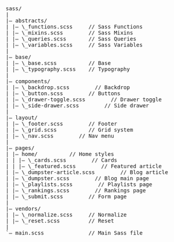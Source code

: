 <pre>sass/
|
|– abstracts/
| |– \_functions.scss &nbsp; &nbsp; // Sass Functions
| |– \_mixins.scss &nbsp; &nbsp; &nbsp; &nbsp;// Sass Mixins
| |– \_queries.scss &nbsp; &nbsp; &nbsp; // Sass Queries
| |– \_variables.scss &nbsp; &nbsp; // Sass Variables
|
|– base/
| |– \_base.scss &nbsp; &nbsp; &nbsp; &nbsp; &nbsp;// Base
| |– \_typography.scss &nbsp; &nbsp;// Typography
|
|– components/
| |– \_backdrop.scss &nbsp; &nbsp; &nbsp; &nbsp;// Backdrop  
| |– \_button.scss &nbsp; &nbsp; &nbsp; &nbsp;// Buttons  
| |– \_drawer-toggle.scss &nbsp; &nbsp; &nbsp; &nbsp;// Drawer toggle
| |– \_side-drawer.scss &nbsp; &nbsp; &nbsp; &nbsp;// Side drawer    
|
|– layout/
| |– \_footer.scss &nbsp; &nbsp; &nbsp; &nbsp;// Footer
| |– \_grid.scss &nbsp; &nbsp; &nbsp; &nbsp; &nbsp;// Grid system
| |– \_nav.scss &nbsp; &nbsp; &nbsp; &nbsp;// Nav menu
|
|– pages/
| |– home/ &nbsp; &nbsp; &nbsp; &nbsp; &nbsp;// Home styles
| | |– \_cards.scss &nbsp; &nbsp; &nbsp; &nbsp;// Cards
| | |– \_featured.scss &nbsp; &nbsp; &nbsp; &nbsp;// Featured article  
| |– \_dumpster-article.scss &nbsp; &nbsp; &nbsp; &nbsp;// Blog article
| |– \_dumpster.scss &nbsp; &nbsp; &nbsp; &nbsp;// Blog main page
| |– \_playlists.scss &nbsp; &nbsp; &nbsp; &nbsp;// Playlists page
| |– \_rankings.scss &nbsp; &nbsp; &nbsp; &nbsp;// Rankings page
| |– \_submit.scss &nbsp; &nbsp; &nbsp; &nbsp;// Form page
|
|– vendors/
| |– \_normalize.scss &nbsp; &nbsp; // Normalize
| |– \_reset.scss &nbsp; &nbsp; &nbsp; &nbsp; // Reset
|
`– main.scss &nbsp; &nbsp; &nbsp; &nbsp; &nbsp; &nbsp; &nbsp;// Main Sass file
</pre>
